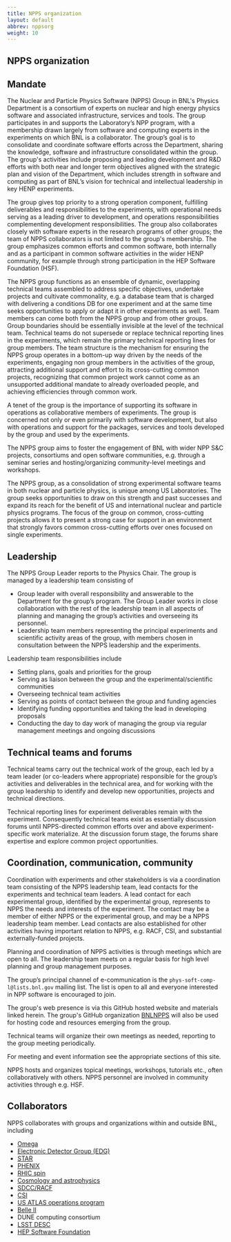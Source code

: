 ```yaml
---
title: NPPS organization
layout: default
abbrev: nppsorg
weight: 10
---
```


## NPPS organization

## Mandate

The Nuclear and Particle Physics Software (NPPS) Group in BNL's Physics Department is a consortium of experts on nuclear and high energy physics software and associated infrastructure, services and tools. The group participates in and supports the Laboratory’s NPP program, with a membership drawn largely from software and computing experts in the experiments on which BNL is a collaborator.  The group’s goal is to consolidate and coordinate software efforts across the Department, sharing the knowledge, software and infrastructure consolidated within the group. The group's activities include proposing and leading development and R&D efforts with both near and longer term objectives aligned with the strategic plan and vision of the Department, which includes strength in software and computing as part of BNL’s vision for technical and intellectual leadership in key HENP experiments.

The group gives top priority to a strong operation component, fulfilling deliverables and responsibilities to the experiments, with operational needs serving as a leading driver to development, and operations responsibilities complementing development responsibilities. The group also collaborates closely with software experts in the research programs of other groups; the team of NPPS collaborators is not limited to the group's membership. The group emphasizes common efforts and common software, both internally and as a participant in common software activities in the wider HENP community, for example through strong participation in the HEP Software Foundation (HSF).

The NPPS group functions as an ensemble of dynamic, overlapping technical teams assembled to address specific objectives, undertake projects and cultivate commonality, e.g. a database team that is charged with delivering a conditions DB for one experiment and at the same time seeks opportunities to apply or adapt it in other experiments as well. Team members can come both from the NPPS group and from other groups. Group boundaries should be essentially invisible at the level of the technical team. Technical teams do not supersede or replace technical reporting lines in the experiments, which remain the primary technical reporting lines for group members. The team structure is the mechanism for
ensuring the NPPS group operates in a bottom-up way driven by the needs of the experiments,
engaging non group members in the activities of the group,
attracting additional support and effort to its cross-cutting common projects, recognizing that common project work cannot come as an unsupported additional mandate to already overloaded people, and achieving efficiencies through common work.

A tenet of the group is the importance of supporting its software in operations as collaborative members of experiments. The group is concerned not only or even primarily with software development, but also with operations and support for the packages, services and tools developed by the group and used by the experiments.

The NPPS group aims to foster the engagement of BNL with wider NPP S&C projects, consortiums and open software communities, e.g. through a seminar series and hosting/organizing community-level meetings and workshops.

The NPPS group, as a consolidation of strong experimental software teams in both nuclear and particle physics, is unique among US Laboratories. The group seeks opportunities to draw on this strength and past successes and expand its reach for the benefit of US and international nuclear and particle physics programs. The focus of the group on common, cross-cutting projects allows it to present a strong case for support in an environment that strongly favors common cross-cutting efforts over ones focused on single experiments.

## Leadership

The NPPS Group Leader reports to the Physics Chair. The group is managed by a leadership team consisting of

* Group leader with overall responsibility and answerable to the Department for the group’s program. The Group Leader works in close collaboration with the rest of the leadership team in all aspects of planning and managing the group’s activities and overseeing its personnel.
* Leadership team members representing the principal experiments and scientific activity areas of the group, with members chosen in consultation between the NPPS leadership and the experiments.

Leadership team responsibilities include

* Setting plans, goals and priorities for the group
* Serving as liaison between the group and the experimental/scientific communities
* Overseeing technical team activities
* Serving as points of contact between the group and funding agencies
* Identifying funding opportunities and taking the lead in developing proposals
* Conducting the day to day work of managing the group via regular management meetings and ongoing discussions

## Technical teams and forums

Technical teams carry out the technical work of the group, each led by a team leader (or co-leaders where appropriate) responsible for the group’s activities and deliverables in the technical area, and for working with the group leadership to identify and develop new opportunities, projects and technical directions.

Technical reporting lines for experiment deliverables remain with the experiment. Consequently technical teams exist as essentially discussion forums until NPPS-directed common efforts over and above experiment-specific work materialize. At the discussion forum stage, the forums share expertise and explore common project opportunities.

## Coordination, communication, community

Coordination with experiments and other stakeholders is via a coordination team consisting of the NPPS leadership team, lead contacts for the experiments and technical team leaders. A lead contact for each experimental group, identified by the experimental group, represents to NPPS the needs and interests of the experiment. The contact may be a member of either NPPS or the experimental group, and may be a NPPS leadership team member. Lead contacts are also established for other activities having important relation to NPPS, e.g. RACF, CSI, and substantial externally-funded projects.

Planning and coordination of NPPS activities is through meetings which are open to all. The leadership team meets on a regular basis for high level planning and group management purposes.

The group’s principal channel of e-communication is the `phys-soft-comp-l@lists.bnl.gov` mailing list. The list is open to all and everyone interested in NPP software is encouraged to join.

The group's web presence is via this GitHub hosted website and materials linked herein. The group's GitHub organization [BNLNPPS](https://github.com/BNLNPPS) will also be used for hosting code and resources emerging from the group.

Technical teams will organize their own meetings as needed, reporting to the group meeting periodically.

For meeting and event information see the appropriate sections of this site.

NPPS hosts and organizes topical meetings, workshops, tutorials etc., often collaboratively with others. NPPS personnel are involved in community activities through e.g. HSF.

## Collaborators

NPPS collaborates with groups and organizations within and outside BNL, including

* [Omega](https://www.bnl.gov/omega/)
* [Electronic Detector Group (EDG)](https://www.phy.bnl.gov/edg/w/Main_Page)
* [STAR](https://www.star.bnl.gov)
* [PHENIX](https://www.phenix.bnl.gov)
* [RHIC spin](https://wiki.bnl.gov/rhicspin/RHIC_Spin_Group)
* [Cosmology and astrophysics](https://www.cosmo.bnl.gov)
* [SDCC/RACF](https://www.sdcc.bnl.gov)
* [CSI](https://www.bnl.gov/compsci/)
* [US ATLAS operations program](https://po.usatlas.bnl.gov/programoffice/op.php)
* [Belle II](https://www.belle2.org)
* DUNE computing consortium
* [LSST DESC](https://lsstdesc.org)
* [HEP Software Foundation](https://hepsoftwarefoundation.org)
